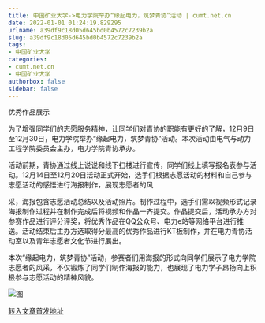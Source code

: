 ```yaml
---
title: 中国矿业大学->电力学院举办“缘起电力，筑梦青协”活动 | cumt.net.cn
date: 2022-01-01 01:24:19.829295
urlname: a39df9c18d05d645bd0b4572c7239b2a
slug: a39df9c18d05d645bd0b4572c7239b2a
tags: 
- 中国矿业大学
categories:
- cumt.net.cn
- 中国矿业大学
authorbox: false
sidebar: false
---
```

优秀作品展示

为了增强同学们的志愿服务精神，让同学们对青协的职能有更好的了解，12月9日至12月30日，电力学院举办“缘起电力，筑梦青协”活动。本次活动由电气与动力工程学院委员会主办，电力学院青协承办。

活动前期，青协通过线上说说和线下扫楼进行宣传，同学们线上填写报名表参与活动。12月14日至12月20日活动正式开始，选手们根据志愿活动的材料和自己参与志愿活动的感悟进行海报制作，展现志愿者的风
<!--more-->
采，海报包含志愿活动总结以及活动照片。制作过程中，选手们需以视频形式记录海报制作过程并在制作完成后将视频和作品一齐提交。作品提交后，活动承办方对参赛作品进行评分评奖，将优秀作品在QQ公众号、电力e站等网络平台进行推送。活动结束后主办方选取得分最高的优秀作品进行KT板制作，并在电力青协活动室以及青年志愿者文化节进行展出。

本次“缘起电力，筑梦青协”活动，参赛者们用海报的形式向同学们展示了电力学院志愿者的风采，不仅锻炼了同学们制作海报的能力，也展现了电力学子昂扬向上积极参与志愿活动的精神风貌。

![图](http://xwzx.cumt.edu.cn/_upload/article/images/7f/f1/218f993c4f7aa5744f2d0329fadc/15ea60a4-a2c6-486b-9dc8-5ae46ef89a15.png)

[转入文章首发地址](http://xwzx.cumt.edu.cn/62/d2/c523a615122/page.htm)